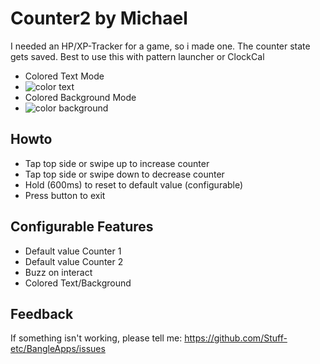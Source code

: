 # Counter2 by Michael

I needed an HP/XP-Tracker for a game, so i made one.
The counter state gets saved. Best to use this with pattern launcher or ClockCal

- Colored Text Mode
- ![color text](https://stuff-etc.github.io/BangleApps/apps/counter2/counter2-screenshot.png)
- Colored Background Mode
- ![color background](https://stuff-etc.github.io/BangleApps/apps/counter2/counter2dark-screenshot.png)

## Howto
 - Tap top side or swipe up to increase counter
 - Tap top side or swipe down to decrease counter
 - Hold (600ms) to reset to default value (configurable)
 - Press button to exit

## Configurable Features
- Default value Counter 1
- Default value Counter 2
- Buzz on interact
- Colored Text/Background

## Feedback
If something isn't working, please tell me: https://github.com/Stuff-etc/BangleApps/issues
